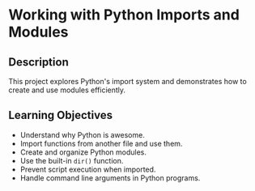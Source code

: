 # Working with Python Imports and Modules

## Description
This project explores Python's import system and demonstrates how to create and use modules efficiently.

## Learning Objectives
- Understand why Python is awesome.
- Import functions from another file and use them.
- Create and organize Python modules.
- Use the built-in `dir()` function.
- Prevent script execution when imported.
- Handle command line arguments in Python programs. 